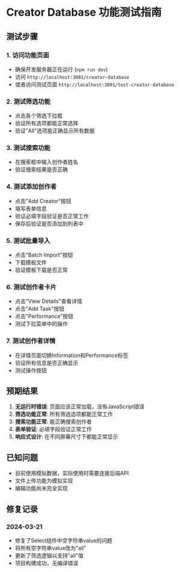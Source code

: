# Creator Database 功能测试指南

## 测试步骤

### 1. 访问功能页面
- 确保开发服务器正在运行 (`npm run dev`)
- 访问 `http://localhost:3001/creator-database`
- 或者访问测试页面 `http://localhost:3001/test-creator-database`

### 2. 测试筛选功能
- 点击各个筛选下拉框
- 验证所有选项都能正常选择
- 验证"All"选项能正确显示所有数据

### 3. 测试搜索功能
- 在搜索框中输入创作者姓名
- 验证搜索结果是否正确

### 4. 测试添加创作者
- 点击"Add Creator"按钮
- 填写表单信息
- 验证必填字段验证是否正常工作
- 保存后验证是否添加到列表中

### 5. 测试批量导入
- 点击"Batch Import"按钮
- 下载模板文件
- 验证模板下载是否正常

### 6. 测试创作者卡片
- 点击"View Details"查看详情
- 点击"Add Task"按钮
- 点击"Performance"按钮
- 测试下拉菜单中的操作

### 7. 测试创作者详情
- 在详情页面切换Information和Performance标签
- 验证所有信息是否正确显示
- 测试操作按钮

## 预期结果

1. **无运行时错误**: 页面应该正常加载，没有JavaScript错误
2. **筛选功能正常**: 所有筛选选项都能正常工作
3. **搜索功能正常**: 能正确搜索创作者
4. **表单验证**: 必填字段验证正常工作
5. **响应式设计**: 在不同屏幕尺寸下都能正常显示

## 已知问题

- 目前使用模拟数据，实际使用时需要连接后端API
- 文件上传功能为模拟实现
- 编辑功能尚未完全实现

## 修复记录

### 2024-03-21
- 修复了Select组件中空字符串value的问题
- 将所有空字符串value改为"all"
- 更新了筛选逻辑以支持"all"值
- 项目构建成功，无编译错误 